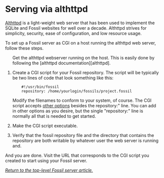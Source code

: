 # Serving via althttpd

[Althttpd][althttpd]
is a light-weight web server that has been used to implement the SQLite and
Fossil websites for well over a decade. Althttpd strives for simplicity,
security, ease of configuration, and low resource usage.

To set up a Fossil server as CGI on a host running the althttpd web
server, follow these steps.
<ol>
<li<p>Get the althttpd webserver running on the host.  This is easily
done by following the [althttpd documentation][althttpd].

<li><p>Create a CGI script for your Fossil repository.  The script will
be typically be two lines of code that look something like this:

~~~
    #!/usr/bin/fossil
    repository: /home/yourlogin/fossils/project.fossil
~~~

Modify the filenames to conform to your system, of course.  The
CGI script accepts [other options][cgi] besides the
repository:" line.  You can add in other options as you desire,
but the single "repository:" line is normally all that is needed
to get started.

<li><p>Make the CGI script executable.

<li><p>Verify that the fossil repository file and the directory that contains
the repository are both writable by whatever user the web server is
running and.
</ol>

And you are done.  Visit the URL that corresponds to the CGI script
you created to start using your Fossil server.

*[Return to the top-level Fossil server article.](../)*


[althttpd]:  https://sqlite.org/docsrc/doc/trunk/misc/althttpd.md
[cgi]:       ../../cgi.wiki
